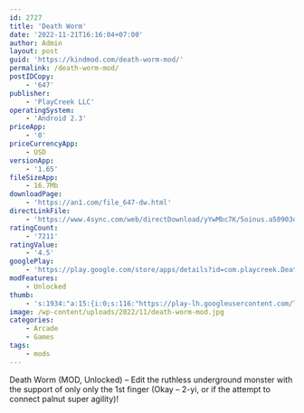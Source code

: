 ```yaml
---
id: 2727
title: 'Death Worm'
date: '2022-11-21T16:16:04+07:00'
author: Admin
layout: post
guid: 'https://kindmod.com/death-worm-mod/'
permalink: /death-worm-mod/
postIDCopy:
    - '647'
publisher:
    - 'PlayCreek LLC'
operatingSystem:
    - 'Android 2.3'
priceApp:
    - '0'
priceCurrencyApp:
    - USD
versionApp:
    - '1.65'
fileSizeApp:
    - 16.7Mb
downloadPage:
    - 'https://an1.com/file_647-dw.html'
directLinkFile:
    - 'https://www.4sync.com/web/directDownload/yYwMbc7K/5oinus.a50903d1c52325fe10657cd4c96fc31a'
ratingCount:
    - '7211'
ratingValue:
    - '4.5'
googlePlay:
    - 'https://play.google.com/store/apps/details?id=com.playcreek.DeathWorm_Free'
modFeatures:
    - Unlocked
thumb:
    - 's:1934:"a:15:{i:0;s:116:"https://play-lh.googleusercontent.com/T4vQ4hUhXlsQTkiEKAbNNc18-WsDiPbTKsapUE7H_soczxO5j0WhqrTPvToOyPn2g7O8=w526-h296";i:1;s:115:"https://play-lh.googleusercontent.com/AWDVKVBwAIC3hU2bF_AOivYVced_61_--_8PtXDExWrUo1fV8qbPYSHwzwZ-gd91VnA=w526-h296";i:2;s:114:"https://play-lh.googleusercontent.com/TJMQ16r1Ec96eVp2bkLMUEnGEy3e1F_pdbxoXWaND18NdxBgeZ15ZQBwJsKjpaWFDw=w526-h296";i:3;s:115:"https://play-lh.googleusercontent.com/ID4rmA2q47K2GIEp9a6W3gwRCoUFQt6UxEwgIBYgVqQz35qv8p6L6fPOKnGCUAz3Yxg=w526-h296";i:4;s:116:"https://play-lh.googleusercontent.com/BIjj12IO-FI5UFQ9IDbc40kTapS_xU4O72_zb2CyMb_NyN9gpftdVFnNAMbO6OyGVazV=w526-h296";i:5;s:115:"https://play-lh.googleusercontent.com/mVOiv8XSEqZJvsyDrNtNY-sMmtKaBFddfx-CRGt_RIYuYFfEpLnnbp69oz5gtxM1qPQ=w526-h296";i:6;s:115:"https://play-lh.googleusercontent.com/_RqWFcObvojouAyHB66t506uTjX__zPeDCJMesf27d2mk6HQ6dvKD5zY2TbGMbvxpH0=w526-h296";i:7;s:115:"https://play-lh.googleusercontent.com/kD7mN9NuOnOgem0vK5M3QCoIYkbMdRg1hbUNYfjBwaMtdsAKqazdMAk94zNWvWfWDuo=w526-h296";i:8;s:116:"https://play-lh.googleusercontent.com/6Ga2a5e-y6F_tBk-M2v_ym-nsGQxlf4D-Unt8MJfACNQ3cxP8BL8zDxSRtn08G50DvDq=w526-h296";i:9;s:116:"https://play-lh.googleusercontent.com/8YM5XlHK-qpp6IeqFdZCnfs5-Q9yghkeWMHDgOixeDOMdn1OeMJLRFjUpPqzr9IvMKRK=w526-h296";i:10;s:114:"https://play-lh.googleusercontent.com/JsY4qvJcYLCorXGpyrjFT3k2_dP0K99aR99mTri4VygYWQE3f29Bl-WndSc1b3S2pA=w526-h296";i:11;s:114:"https://play-lh.googleusercontent.com/TRdLavG7ObVbRdlVVW8x8Uzze1uuLE932snWAhjhAqU6Ax1xWI_2_a_5aBcEU-23Lg=w526-h296";i:12;s:115:"https://play-lh.googleusercontent.com/OIPjrnhyG5A3xf_BhGiLw3TR2A-z22kPSTMPe1KURBn5PUFZnzKFVroQdXO1hly88WE=w526-h296";i:13;s:116:"https://play-lh.googleusercontent.com/YF6vfqJKw3bKtkNd6jQVP7EIJ4c7FCH1lstmzfex6MrI-H3f6Qg3JmHZ2IhENQDa_OYZ=w526-h296";i:14;s:115:"https://play-lh.googleusercontent.com/TeS2loIr6JIapHnQlHaCXTRvUCpnQkMqm36H6PyrsZrh4VL31TOixEtojmk_kXjsJjQ=w526-h296";}";'
image: /wp-content/uploads/2022/11/death-worm-mod.jpg
categories:
    - Arcade
    - Games
tags:
    - mods
---
```


Death Worm (MOD, Unlocked) – Edit the ruthless underground monster with the support of only only the 1st finger (Okay – 2-yi, or if the attempt to connect palnut super agility)!